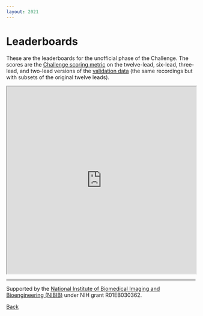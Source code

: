 ```yaml
---
layout: 2021
---
```


# Leaderboards

These are the leaderboards for the unofficial phase of the Challenge. The scores are the [Challenge scoring metric](../#scoring) on the twelve-lead, six-lead, three-lead, and two-lead versions of the [validation data](../#data) (the same recordings but with subsets of the original twelve leads).

<iframe width='100%' height='500' src="https://docs.google.com/spreadsheets/d/e/2PACX-1vT7P5ptzE7rSROOPerI8s_MD-5bHxA5wtf88hnMa8ZwLQYWcgVkAVJO098NGRYunCjHL3zKGxDsDE-f/pubhtml?widget=true&amp;headers=false"></iframe>

---

Supported by the [National Institute of Biomedical Imaging and Bioengineering (NIBIB)](https://www.nibib.nih.gov/) under NIH grant R01EB030362.

[Back](../)
